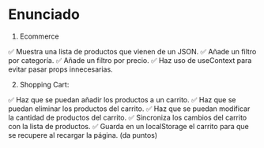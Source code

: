 # Enunciado

1. Ecommerce

✅ Muestra una lista de productos que vienen de un JSON.
✅ Añade un filtro por categoría.
✅ Añade un filtro por precio.
✅ Haz uso de useContext para evitar pasar props innecesarias.

2. Shopping Cart:

✅ Haz que se puedan añadir los productos a un carrito.
✅ Haz que se puedan eliminar los productos del carrito.
✅ Haz que se puedan modificar la cantidad de productos del carrito.
✅ Sincroniza los cambios del carrito con la lista de productos.
✅ Guarda en un localStorage el carrito para que se recupere al recargar la página. (da puntos)